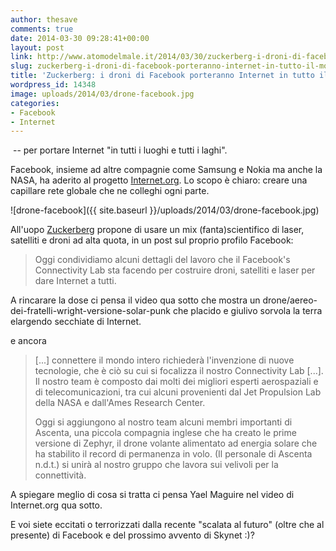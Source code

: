 ```yaml
---
author: thesave
comments: true
date: 2014-03-30 09:28:41+00:00
layout: post
link: http://www.atomodelmale.it/2014/03/30/zuckerberg-i-droni-di-facebook-porteranno-internet-in-tutto-il-mondo-skynet/
slug: zuckerberg-i-droni-di-facebook-porteranno-internet-in-tutto-il-mondo-skynet
title: 'Zuckerberg: i droni di Facebook porteranno Internet in tutto il mondo (Skynet?)'
wordpress_id: 14348
image: uploads/2014/03/drone-facebook.jpg
categories:
- Facebook
- Internet
---
```


 -- per portare Internet "in tutti i luoghi e tutti i laghi".

Facebook, insieme ad altre compagnie come Samsung e Nokia ma anche la NASA, ha aderito al progetto [Internet.org](http://internet.org/). Lo scopo è chiaro: creare una capillare rete globale che ne colleghi ogni parte.

![drone-facebook]({{ site.baseurl }}/uploads/2014/03/drone-facebook.jpg)

All'uopo [Zuckerberg](https://www.facebook.com/zuck/posts/10101322049893211?stream_ref=10) propone di usare un mix (fanta)scientifico di laser, satelliti e droni ad alta quota, in un post sul proprio profilo Facebook:

<blockquote>Oggi condividiamo alcuni dettagli del lavoro che il Facebook's Connectivity Lab sta facendo per costruire droni, satelliti e laser per dare Internet a tutti.</blockquote>

A rincarare la dose ci pensa il video qua sotto che mostra un drone/aereo-dei-fratelli-wright-versione-solar-punk che placido e giulivo sorvola la terra elargendo secchiate di Internet.

e ancora

<blockquote>[...] connettere il mondo intero richiederà l'invenzione di nuove tecnologie, che è ciò su cui si focalizza il nostro Connectivity Lab [...]. Il nostro team è composto dai molti dei migliori esperti aerospaziali e di telecomunicazioni, tra cui alcuni provenienti dal Jet Propulsion Lab della NASA e dall'Ames Research Center.

Oggi si aggiungono al nostro team alcuni membri importanti di Ascenta, una piccola compagnia inglese che ha creato le prime versione di Zephyr, il drone volante alimentato ad energia solare che ha stabilito il record di permanenza in volo. (Il personale di Ascenta n.d.t.) si unirà al nostro gruppo che lavora sui velivoli per la connettività.</blockquote>

A spiegare meglio di cosa si tratta ci pensa Yael Maguire nel video di Internet.org qua sotto.

E voi siete eccitati o terrorizzati dalla recente "scalata al futuro" (oltre che al presente) di Facebook e del prossimo avvento di Skynet :)?
